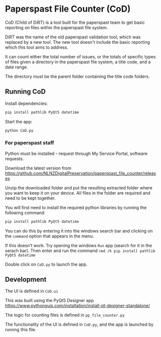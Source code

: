 # Paperspast File Counter (CoD)

CoD (Child of DiRT) is a tool built for the paperspast team to get basic reporting on files within the paperspast file system.

DiRT was the name of the old paperspast validation tool, which was replaced by a new tool. The new tool doesn't include the basic reporting which this tool aims to address. 

It can count either the total number of issues, or the totals of specific types of files given a directory in the paperspast file system, a title code, and a date range.

The directory must be the parent folder containing the title code folders.

## Running CoD
Install dependencies:
```bash
pip install pathlib PyQt5 datetime
``` 

Start the app:
```bash
python CoD.py
```

### For paperspast staff
Python must be installed - request through My Service Portal, software requests.

Download the latest version from https://github.com/NLNZDigitalPreservation/paperspast_file_counter/releases

Unzip the downloaded folder and put the resulting extracted folder where you want to keep it on your device. All files in the folder are required and need to be kept together.

You will first need to install the required python libraries by running the following command 
```bash
pip install pathlib PyQt5 datetime
``` 
You can do this by entering it into the windows search bar and clicking on the `command` option that appears in the menu.

If this doesn't work. Try opening the windows `Run` app (search for it in the serach bar). Then enter and run the command `cmd /k pip install pathlib PyQt5 datetime`

Double click on `CoD.py` to launch the app.

## Development
The UI is defined in `CoD.ui`

This was built using the PyQt5 Designer app https://www.pythonguis.com/installation/install-qt-designer-standalone/

The logic for counting files is defined in `pp_file_counter.py`

The functionality of the UI is defined in `CoD.py`, and the app is launched by runnng this file.

